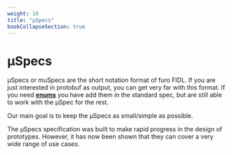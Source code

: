 ```yaml
---
weight: 10
title: "µSpecs"
bookCollapseSection: true
---
```


# µSpecs

µSpecs or muSpecs are the short notation format of furo FIDL. If you are just interested in protobuf as output, you can 
get very far with this format. If you need [**enums**](/docs/overview/enums/) you have add them in the standard spec, but are still able to work 
with the µSpec for the rest.

Our main goal is to keep the µSpecs as small/simple as possible.

The µSpecs specification was built to make rapid progress in the design of prototypes. 
However, it has now been shown that they can cover a very wide range of use cases. 
